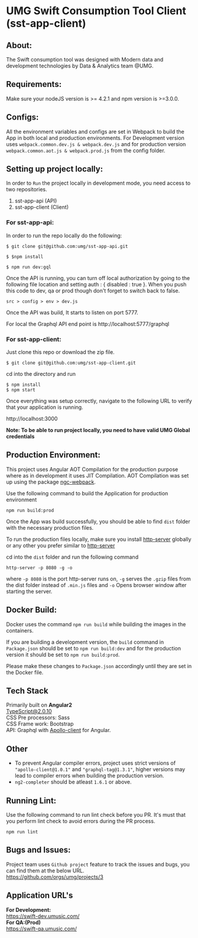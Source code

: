 # UMG Swift Consumption Tool Client (sst-app-client)

## About:
The Swift consumption tool was designed with Modern data and development technologies by Data & Analytics team @UMG.

## Requirements:
Make sure your nodeJS version is >= 4.2.1 and npm version is >=3.0.0.

## Configs:
All the environment variables and configs are set in Webpack to build the App in both local and production environments.
For Development version uses `webpack.common.dev.js & webpack.dev.js` and for production version `webpack.common.aot.js & webpack.prod.js` from the config folder.

## Setting up project locally:
In order to `Run` the project locally in development mode, you need access to two repositories.
1. sst-app-api (API)
2. sst-app-client (Client)

### For sst-app-api:

In order to run the repo locally do the following:

	$ git clone git@github.com:umg/sst-app-api.git

	$ $npm install

	$ npm run dev:gql

Once the API is running, you can turn off local authorization by going to the following file location and setting auth : { disabled : true }. When you push this code to dev, qa or prod though don't forget to switch back to false.

	src > config > env > dev.js

Once the API was build, It starts to listen on port 5777. 

For local the Graphql API end point is http://localhost:5777/graphql

### For sst-app-client:

Just clone this repo or download the zip file.
```
$ git clone git@github.com:umg/sst-app-client.git
```
cd into the directory and run
```
$ npm install
$ npm start
```
 Once everything was setup correctly, navigate to the following URL to verify that your application is running.
 
 http://localhost:3000
 
**Note: To be able to run project locally, you need to have valid UMG Global credentials**

## Production Environment:

This project uses Angular AOT Compilation for the production purpose where as in development it uses JIT Compilation.
AOT Compilation was set up using the package [ngc-webpack](https://github.com/shlomiassaf/ngc-webpack).

Use the following command to build the Application for production environment

```
npm run build:prod
```
Once the App was build successfully, you should be able to find `dist` folder with the necessary production files.

To run the production files locally, make sure you install [http-server](https://github.com/indexzero/http-server) globally or any other you prefer similar to [http-server](https://github.com/indexzero/http-server)

cd into the `dist` folder and run the following command
```
http-server -p 8080 -g -o
```
where `-p 8080` is the port http-server runs on, `-g` serves the `.gzip` files from the dist folder instead of `.min.js` files and `-o` Opens browser window after starting the server.

## Docker Build:

Docker uses the command `npm run build` while building the images in the containers.

If you are building a development version, the `build` command in `Package.json` should be set to `npm run build:dev` and for the production version it should be set to `npm run build:prod`.

Please make these changes to `Package.json` accordingly until they are set in the Docker file.

## Tech Stack
Primarily built on **Angular2**  
TypeScript@2.0.10  
CSS Pre processors: Sass  
CSS Frame work: Bootstrap  
API: Graphql with [Apollo-client](http://dev.apollodata.com/angular2/) for Angular.  

## Other
- To prevent Angular compiler errors, project uses strict versions of `"apollo-client@1.0.1"` and `"graphql-tag@1.3.1"`, higher versions may lead to compiler errors when building the production version.
- `ng2-completer` should be atleast `1.6.1` or above.

## Running Lint:
Use the following command to run lint check before you PR. It's must that you perform lint check to avoid errors during the PR process.
```
npm run lint
```
## Bugs and Issues:
Project team uses `Github project` feature to track the issues and bugs, you can find them at the below URL.  
https://github.com/orgs/umg/projects/3

## Application URL's
**For Development:**   
https://swift-dev.umusic.com/  
**For QA:(Prod)**   
https://swift-qa.umusic.com/
